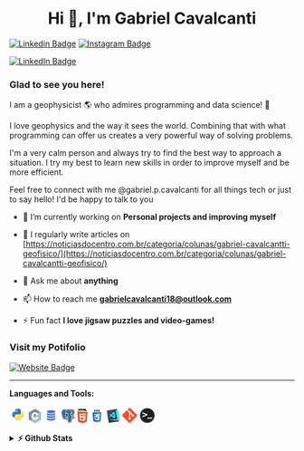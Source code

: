 <h1 align="center">Hi 👋, I'm Gabriel Cavalcanti</h1>

[![Linkedin Badge](https://img.shields.io/badge/-LinkedIn-0e76a8?style=flat-square&logo=Linkedin&logoColor=white)](https://linkedin.com/in/gabriel-cavalcanti-483373238) 
[![Instagram Badge](https://img.shields.io/badge/-Instagram-e4405f?style=flat-square&logo=Instagram&logoColor=white)](https://instagram.com/gabriel.p.cavalcanti/) 
<p><a href="https://www.linkedin.com/in/gabriel-cavalcanti-483373238" target="_blank" rel="noopener noreferrer"><img src="https://img.shields.io/badge/-LinkedIn-0e76a8?style=flat-square&logo=Linkedin&logoColor=white" alt="LinkedIn Badge" /></a></p>

<script>
  const links = document.getElementsByTagName('a');
  for (let link of links) {
    if (link.host !== window.location.host) {
      link.setAttribute('target', '_blank');
      link.setAttribute('rel', 'noopener noreferrer');
    }
  }
</script>



### Glad to see you here!  

I am a geophysicist 🌎 who admires programming and data science! 🚀

I love geophysics and the way it sees the world. Combining that with what programming can offer us creates a very powerful way of solving problems.

I'm a very calm person and always try to find the best way to approach a situation. I try my best to learn new skills in order to improve myself and be more efficient.

Feel free to connect with me @gabriel.p.cavalcanti for all things tech or just to say hello! I'd be happy to talk to you

- 🔭 I’m currently working on **Personal projects and improving myself**

- 📝 I regularly write articles on [https://noticiasdocentro.com.br/categoria/colunas/gabriel-cavalcantti-geofisico/](https://noticiasdocentro.com.br/categoria/colunas/gabriel-cavalcantti-geofisico/)

- 💬 Ask me about **anything**

- 📫 How to reach me **gabrielcavalcanti18@outlook.com**

- ⚡ Fun fact **I love jigsaw puzzles and video-games!**

<h3> <strong> Visit my Potifolio </strong> </h3>

[![Website Badge](https://img.shields.io/badge/website-000000?style=for-the-badge&logo=About.me&logoColor=white)](https://gabrielpcavalcanti.github.io/) 

<hr>

**Languages and Tools:** 

<code><img height="30" src="https://raw.githubusercontent.com/github/explore/80688e429a7d4ef2fca1e82350fe8e3517d3494d/topics/python/python.png" alt="python"></code>
<code><img title="C" height="25" src="images/c.svg"></code>
<code><img height="27" src="https://raw.githubusercontent.com/github/explore/80688e429a7d4ef2fca1e82350fe8e3517d3494d/topics/sql/sql.png" alt="sql"></code>
<code><img title="PostgreSQL" height="25" src="images/postgresql.svg"></code>
<code><img title="HTML5" height="25" src="images/html5.svg"></code>
<code><img title="CSS" height="25" src="images/css.svg"></code>
<code><img title="Visual Studio Code" height="25" src="images/vscode.png"></code>
<code><img height="27" src="https://raw.githubusercontent.com/devicons/devicon/master/icons/git/git-original.svg" alt="git"></code>
<code><img height="27" src="https://raw.githubusercontent.com/github/explore/80688e429a7d4ef2fca1e82350fe8e3517d3494d/topics/terminal/terminal.png" alt="terminal"></code>

<details>
  <summary><b>⚡ Github Stats</b></summary>
  
  <br />
  <img height="180em" src="https://github-readme-stats.vercel.app/api?username=gabrielpcavalcanti&show_icons=true"/>
  <img height="180em" src="https://github-readme-stats.vercel.app/api/top-langs/?username=gabrielpcavalcanti" />
  <img height="180em" src="https://streak-stats.demolab.com/?user=gabrielpcavalcanti" />
</details>


